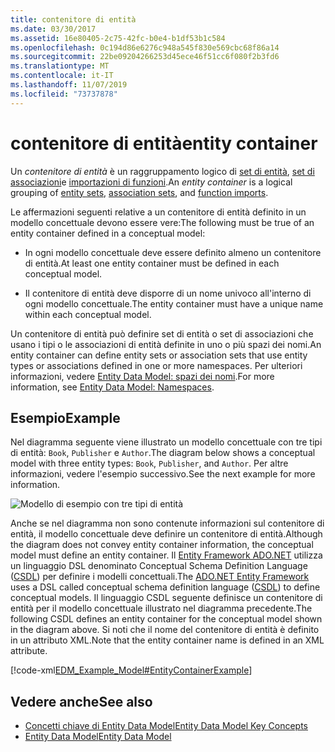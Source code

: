 ```yaml
---
title: contenitore di entità
ms.date: 03/30/2017
ms.assetid: 16e80405-2c75-42fc-b0e4-b1df53b1c584
ms.openlocfilehash: 0c194d86e6276c948a545f830e569cbc68f86a14
ms.sourcegitcommit: 22be09204266253d45ece46f51cc6f080f2b3fd6
ms.translationtype: MT
ms.contentlocale: it-IT
ms.lasthandoff: 11/07/2019
ms.locfileid: "73737878"
---
```

# <a name="entity-container"></a><span data-ttu-id="30350-102">contenitore di entità</span><span class="sxs-lookup"><span data-stu-id="30350-102">entity container</span></span>
<span data-ttu-id="30350-103">Un *contenitore di entità* è un raggruppamento logico di [set di entità](entity-set.md), [set di associazioni](association-set.md)e [importazioni di funzioni](model-declared-function.md).</span><span class="sxs-lookup"><span data-stu-id="30350-103">An *entity container* is a logical grouping of [entity sets](entity-set.md), [association sets](association-set.md), and [function imports](model-declared-function.md).</span></span>  
  
 <span data-ttu-id="30350-104">Le affermazioni seguenti relative a un contenitore di entità definito in un modello concettuale devono essere vere:</span><span class="sxs-lookup"><span data-stu-id="30350-104">The following must be true of an entity container defined in a conceptual model:</span></span>  
  
- <span data-ttu-id="30350-105">In ogni modello concettuale deve essere definito almeno un contenitore di entità.</span><span class="sxs-lookup"><span data-stu-id="30350-105">At least one entity container must be defined in each conceptual model.</span></span>  
  
- <span data-ttu-id="30350-106">Il contenitore di entità deve disporre di un nome univoco all'interno di ogni modello concettuale.</span><span class="sxs-lookup"><span data-stu-id="30350-106">The entity container must have a unique name within each conceptual model.</span></span>  
  
 <span data-ttu-id="30350-107">Un contenitore di entità può definire set di entità o set di associazioni che usano i tipi o le associazioni di entità definite in uno o più spazi dei nomi.</span><span class="sxs-lookup"><span data-stu-id="30350-107">An entity container can define entity sets or association sets that use entity types or associations defined in one or more namespaces.</span></span> <span data-ttu-id="30350-108">Per ulteriori informazioni, vedere [Entity Data Model: spazi dei nomi](entity-data-model-namespaces.md).</span><span class="sxs-lookup"><span data-stu-id="30350-108">For more information, see [Entity Data Model: Namespaces](entity-data-model-namespaces.md).</span></span>  
  
## <a name="example"></a><span data-ttu-id="30350-109">Esempio</span><span class="sxs-lookup"><span data-stu-id="30350-109">Example</span></span>  
 <span data-ttu-id="30350-110">Nel diagramma seguente viene illustrato un modello concettuale con tre tipi di entità: `Book`, `Publisher` e `Author`.</span><span class="sxs-lookup"><span data-stu-id="30350-110">The diagram below shows a conceptual model with three entity types: `Book`, `Publisher`, and `Author`.</span></span>  <span data-ttu-id="30350-111">Per altre informazioni, vedere l'esempio successivo.</span><span class="sxs-lookup"><span data-stu-id="30350-111">See the next example for more information.</span></span>  
  
 ![Modello di esempio con tre tipi di entità](./media/entity-container/example-model-three-entity-types.gif)  
  
 <span data-ttu-id="30350-113">Anche se nel diagramma non sono contenute informazioni sul contenitore di entità, il modello concettuale deve definire un contenitore di entità.</span><span class="sxs-lookup"><span data-stu-id="30350-113">Although the diagram does not convey entity container information, the conceptual model must define an entity container.</span></span> <span data-ttu-id="30350-114">Il [Entity Framework ADO.NET](./ef/index.md) utilizza un linguaggio DSL denominato Conceptual Schema Definition Language ([CSDL](/ef/ef6/modeling/designer/advanced/edmx/csdl-spec)) per definire i modelli concettuali.</span><span class="sxs-lookup"><span data-stu-id="30350-114">The [ADO.NET Entity Framework](./ef/index.md) uses a DSL called conceptual schema definition language ([CSDL](/ef/ef6/modeling/designer/advanced/edmx/csdl-spec)) to define conceptual models.</span></span> <span data-ttu-id="30350-115">Il linguaggio CSDL seguente definisce un contenitore di entità per il modello concettuale illustrato nel diagramma precedente.</span><span class="sxs-lookup"><span data-stu-id="30350-115">The following CSDL defines an entity container for the conceptual model shown in the diagram above.</span></span> <span data-ttu-id="30350-116">Si noti che il nome del contenitore di entità è definito in un attributo XML.</span><span class="sxs-lookup"><span data-stu-id="30350-116">Note that the entity container name is defined in an XML attribute.</span></span>  
  
 [!code-xml[EDM_Example_Model#EntityContainerExample](../../../../samples/snippets/xml/VS_Snippets_Data/edm_example_model/xml/books.edmx#entitycontainerexample)]  
  
## <a name="see-also"></a><span data-ttu-id="30350-117">Vedere anche</span><span class="sxs-lookup"><span data-stu-id="30350-117">See also</span></span>

- [<span data-ttu-id="30350-118">Concetti chiave di Entity Data Model</span><span class="sxs-lookup"><span data-stu-id="30350-118">Entity Data Model Key Concepts</span></span>](entity-data-model-key-concepts.md)
- [<span data-ttu-id="30350-119">Entity Data Model</span><span class="sxs-lookup"><span data-stu-id="30350-119">Entity Data Model</span></span>](entity-data-model.md)
